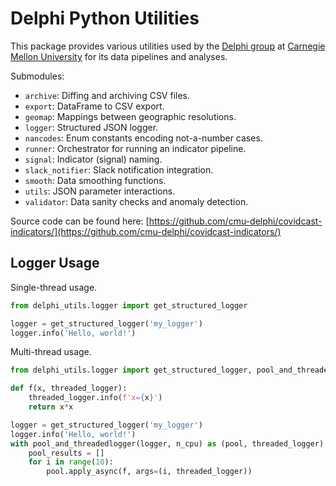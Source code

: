 # Delphi Python Utilities

This package provides various utilities used by the [Delphi group](https://delphi.cmu.edu/) at [Carnegie Mellon
University](https://www.cmu.edu) for its data pipelines and analyses.

Submodules:
- `archive`: Diffing and archiving CSV files.
- `export`: DataFrame to CSV export.
- `geomap`: Mappings between geographic resolutions.
- `logger`: Structured JSON logger.
- `nancodes`: Enum constants encoding not-a-number cases.
- `runner`: Orchestrator for running an indicator pipeline.
- `signal`: Indicator (signal) naming.
- `slack_notifier`:  Slack notification integration.
- `smooth`: Data smoothing functions.
- `utils`: JSON parameter interactions.
- `validator`: Data sanity checks and anomaly detection.


Source code can be found here:
[https://github.com/cmu-delphi/covidcast-indicators/](https://github.com/cmu-delphi/covidcast-indicators/)

## Logger Usage

Single-thread usage.

```py
from delphi_utils.logger import get_structured_logger

logger = get_structured_logger('my_logger')
logger.info('Hello, world!')
```

Multi-thread usage.

```py
from delphi_utils.logger import get_structured_logger, pool_and_threadedlogger

def f(x, threaded_logger):
    threaded_logger.info(f'x={x}')
    return x*x

logger = get_structured_logger('my_logger')
logger.info('Hello, world!')
with pool_and_threadedlogger(logger, n_cpu) as (pool, threaded_logger):
    pool_results = []
    for i in range(10):
        pool.apply_async(f, args=(i, threaded_logger))
```
